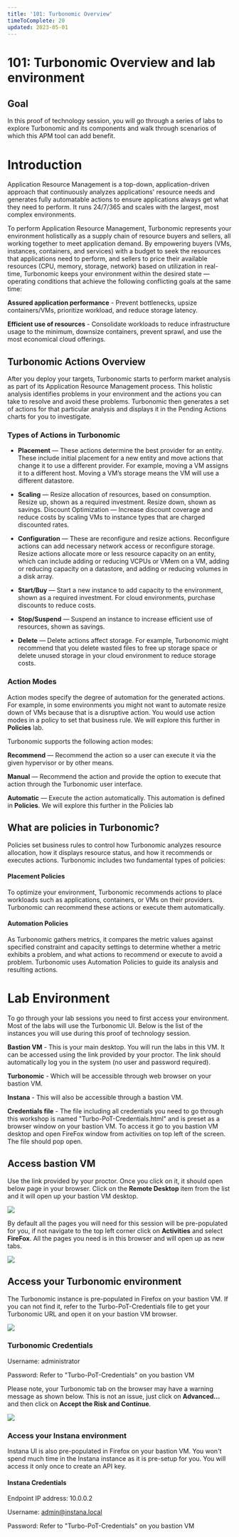 ```yaml
---
title: '101: Turbonomic Overview'
timeToComplete: 20
updated: 2023-05-01
---
```


# 101: Turbonomic Overview and lab environment

## Goal

In this proof of technology session, you will go through a series of labs to explore Turbonomic and its components and walk through scenarios of which this APM tool can add benefit.

# Introduction

Application Resource Management is a top-down, application-driven approach that continuously analyzes applications' resource needs and generates fully automatable actions to ensure applications always get what they need to perform. It runs 24/7/365 and scales with the largest, most complex environments.

To perform Application Resource Management, Turbonomic represents your environment holistically as a supply chain of resource buyers and sellers, all working together to meet application demand. By empowering buyers (VMs, instances, containers, and services) with a budget to seek the resources that applications need to perform, and sellers to price their available resources (CPU, memory, storage, network) based on utilization in real-time, Turbonomic keeps your environment within the desired state — operating conditions that achieve the following conflicting goals at the same time:

**Assured application performance** - Prevent bottlenecks, upsize containers/VMs, prioritize workload, and reduce storage latency.

**Efficient use of resources** - Consolidate workloads to reduce infrastructure usage to the minimum, downsize containers, prevent sprawl, and use the most economical cloud offerings.

## Turbonomic Actions Overview

After you deploy your targets, Turbonomic starts to perform market analysis as part of its Application Resource Management process. This holistic analysis identifies problems in your environment and the actions you can take to resolve and avoid these problems. Turbonomic then generates a set of actions for that particular analysis and displays it in the Pending Actions charts for you to investigate.

### Types of Actions in Turbonomic

- **Placement** — These actions determine the best provider for an entity. These include initial placement for a new entity and move actions that change it to use a different provider. For example, moving a VM assigns it to a different host. Moving a VM’s storage means the VM will use a different datastore.

- **Scaling** — Resize allocation of resources, based on consumption.
  Resize up, shown as a required investment.
  Resize down, shown as savings.
  Discount Optimization — Increase discount coverage and reduce costs by scaling VMs to instance types that are charged discounted rates.

- **Configuration** — These are reconfigure and resize actions. Reconfigure actions can add necessary network access or reconfigure storage. Resize actions allocate more or less resource capacity on an entity, which can include adding or reducing VCPUs or VMem on a VM, adding or reducing capacity on a datastore, and adding or reducing volumes in a disk array.

- **Start/Buy** — Start a new instance to add capacity to the environment, shown as a required investment. For cloud environments, purchase discounts to reduce costs.

- **Stop/Suspend** — Suspend an instance to increase efficient use of resources, shown as savings.

- **Delete** — Delete actions affect storage. For example, Turbonomic might recommend that you delete wasted files to free up storage space or delete unused storage in your cloud environment to reduce storage costs.

### Action Modes

Action modes specify the degree of automation for the generated actions. For example, in some environments you might not want to automate resize down of VMs because that is a disruptive action. You would use action modes in a policy to set that business rule. We will explore this further in **Policies** lab.

Turbonomic supports the following action modes:

**Recommend** — Recommend the action so a user can execute it via the given hypervisor or by other means.

**Manual** — Recommend the action and provide the option to execute that action through the Turbonomic user interface.

**Automatic** — Execute the action automatically. This automation is defined in **Policies**. We will explore this further in the Policies lab

## What are policies in Turbonomic?

Policies set business rules to control how Turbonomic analyzes resource allocation, how it displays resource status, and how it recommends or executes actions. Turbonomic includes two fundamental types of policies:

#### Placement Policies

To optimize your environment, Turbonomic recommends actions to place workloads such as applications, containers, or VMs on their providers. Turbonomic can recommend these actions or execute them automatically.

#### Automation Policies

As Turbonomic gathers metrics, it compares the metric values against specified constraint and capacity settings to determine whether a metric exhibits a problem, and what actions to recommend or execute to avoid a problem. Turbonomic uses Automation Policies to guide its analysis and resulting actions.

# Lab Environment

To go through your lab sessions you need to first access your environment. Most of the labs will use the Turbonomic UI. Below is the list of the instances you will use during this proof of technology session.

**Bastion VM** - This is your main desktop. You will run the labs in this VM. It can be accessed using the link provided by your proctor. The link should automatically log you in the system (no user and password required).

**Turbonomic** - Which will be accessible through web browser on your bastion VM.

**Instana** - This will also be accessible through a bastion VM.

**Credentials file** - The file including all credentials you need to go through this workshop is named "Turbo-PoT-Credentials.html" and is preset as a browser window on your bastion VM. To access it go to you bastion VM desktop and open FireFox window from activities on top left of the screen. The file should pop open.

## Access bastion VM

Use the link provided by your proctor. Once you click on it, it should open below page in your browser. Click on the **Remote Desktop** item from the list and it will open up your bastion VM desktop.

![](./images/101/bastion.png)

By default all the pages you will need for this session will be pre-populated for you, if not navigate to the top left corner click on **Activities** and select **FireFox**. All the pages you need is in this browser and will open up as new tabs.

![](./images/101/bastion1.png)

## Access your Turbonomic environment

The Turbonomic instance is pre-populated in Firefox on your bastion VM. If you can not find it, refer to the Turbo-PoT-Credentials file to get your Turbonomic URL and open it on your bastion VM browser.

![](./images/101/desktop.png)

### Turbonomic Credentials

Username: administrator

Password: Refer to "Turbo-PoT-Credentials" on you bastion VM

Please note, your Turbonomic tab on the browser may have a warning message as shown below. This is not an issue, just click on **Advanced...** and then click on **Accept the Risk and Continue**.

![](./images/101/desktop2.png)

### Access your Instana environment

Instana UI is also pre-populated in Firefox on your bastion VM. You won't spend much time in the Instana instance as it is pre-setup for you. You will access it only once to create an API key.

#### Instana Credentials

Endpoint IP address: 10.0.0.2

Username: admin@instana.local

Password: Refer to "Turbo-PoT-Credentials" on you bastion VM
